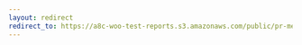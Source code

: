 ```yaml
---
layout: redirect
redirect_to: https://a8c-woo-test-reports.s3.amazonaws.com/public/pr-merge/41936/e2e/index.html
---
```


